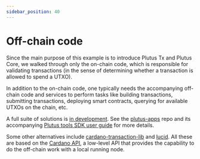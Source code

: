 ```yaml
---
sidebar_position: 40
---
```


# Off-chain code

Since the main purpose of this example is to introduce Plutus Tx and Plutus Core, we walked through only the on-chain code, which is responsible for validating transactions (in the sense of determining whether a transaction is allowed to spend a UTXO).

In addition to the on-chain code, one typically needs the accompanying off-chain code and services to perform tasks like building transactions, submitting transactions, deploying smart contracts, querying for available UTXOs on the chain, etc.

<!-- TODO Correct the inaccurate info below about Plutus Apps -->

A full suite of solutions is [in development](https://plutus-apps.readthedocs.io/en/latest/plutus/explanations/plutus-tools-component-descriptions.html).
See the [plutus-apps](https://github.com/IntersectMBO/plutus-apps) repo and its accompanying [Plutus tools SDK user guide](https://plutus-apps.readthedocs.io/en/latest/) for more details.

Some other alternatives include [cardano-transaction-lib](https://github.com/Plutonomicon/cardano-transaction-lib) and [lucid](https://github.com/spacebudz/lucid). 
All these are based on the [Cardano API](https://github.com/IntersectMBO/cardano-node/tree/master/cardano-api), a low-level API that provides the capability to do the off-chain work with a local running node.
